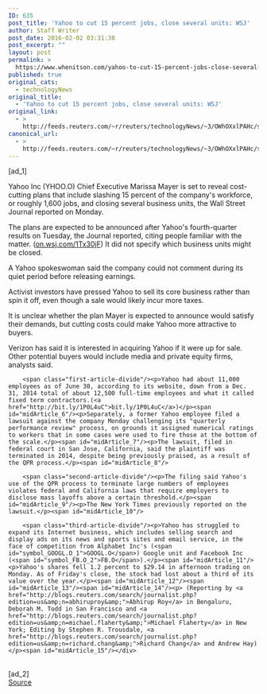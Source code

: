 ```yaml
---
ID: 635
post_title: 'Yahoo to cut 15 percent jobs, close several units: WSJ'
author: Staff Writer
post_date: 2016-02-02 03:31:38
post_excerpt: ""
layout: post
permalink: >
  https://www.whenitson.com/yahoo-to-cut-15-percent-jobs-close-several-units-wsj/
published: true
original_cats:
  - technologyNews
original_title:
  - 'Yahoo to cut 15 percent jobs, close several units: WSJ'
original_link:
  - >
    http://feeds.reuters.com/~r/reuters/technologyNews/~3/OWhOXxlPAHc/story01.htm
canonical_url:
  - >
    http://feeds.reuters.com/~r/reuters/technologyNews/~3/OWhOXxlPAHc/story01.htm
---
```

 [ad_1]
<br><div id="articleText">
<span id="midArticle_start"/>

<span class="focusParagraph" readability="8"><p><span class="articleLocatio&lt;/span&gt;n">Yahoo Inc (<span id="symbol_YHOO.O_0">YHOO.O</span>) Chief Executive Marissa Mayer is set to reveal cost-cutting plans that include slashing 15 percent of the company's workforce, or roughly 1,600 jobs, and closing several business units, the Wall Street Journal reported on Monday.</span></p></span><span id="midArticle_0"/><p>The plans are expected to be announced after Yahoo's fourth-quarter results on Tuesday, the Journal reported, citing people familiar with the matter. (<a href="http://on.wsj.com/1Tx30jF">on.wsj.com/1Tx30jF</a>) It did not specify which business units might be closed. </p><span id="midArticle_1"/><p>A Yahoo spokeswoman said the company could not comment during its quiet period before releasing earnings. </p><span id="midArticle_2"/><p>Activist investors have pressed Yahoo to sell its core business rather than spin it off, even though a sale would likely incur more taxes.</p><span id="midArticle_3"/><p>It is unclear whether the plan Mayer is expected to announce would satisfy their demands, but cutting costs could make Yahoo more attractive to buyers.</p><span id="midArticle_4"/><p>Verizon has said it is interested in acquiring Yahoo if it were up for sale. Other potential buyers would include media and private equity firms, analysts said.</p><span id="midArticle_5"/>
        
        <span class="first-article-divide"/><p>Yahoo had about 11,000 employees as of June 30, according to its website, down from a Dec. 31, 2014 total of about 12,500 full-time employees and what it called fixed term contractors.(<a href="http://bit.ly/1P0L4uC">bit.ly/1P0L4uC</a>)</p><span id="midArticle_6"/><p>Separately, a former Yahoo employee filed a lawsuit against the company Monday challenging its "quarterly performance review" process, on grounds it assigned numerical ratings to workers that in some cases were used to fire those at the bottom of the scale.</p><span id="midArticle_7"/><p>The lawsuit, filed in federal court in San Jose, California, said the plaintiff was terminated in 2014, despite being previously praised, as a result of the QPR process.</p><span id="midArticle_8"/>
        
        <span class="second-article-divide"/><p>The filing said Yahoo's use of the QPR process to terminate large numbers of employees violates federal and California laws that require employers to disclose mass layoffs above a certain threshold.</p><span id="midArticle_9"/><p>The New York Times previously reported on the lawsuit.</p><span id="midArticle_10"/>
        
        <span class="third-article-divide"/><p>Yahoo has struggled to expand its Internet business, which includes selling search and display ads on its news and sports sites and email service, in the face of competition from Alphabet Inc's (<span id="symbol_GOOGL.O_1">GOOGL.O</span>) Google unit and Facebook Inc (<span id="symbol_FB.O_2">FB.O</span>).</p><span id="midArticle_11"/><p>Yahoo's shares fell 1.2 percent to $29.14 in afternoon trading on Monday. As of Friday's close, the stock had lost about a third of its value over the year.</p><span id="midArticle_12"/><span id="midArticle_13"/><span id="midArticle_14"/><p> (Reporting by <a href="http://blogs.reuters.com/search/journalist.php?edition=us&amp;n=abhiruproy&amp;">Abhirup Roy</a> in Bengaluru, Deborah M. Todd in San Francisco and <a href="http://blogs.reuters.com/search/journalist.php?edition=us&amp;n=michael.flaherty&amp;">Michael Flaherty</a> in New York; Editing by Stephen R. Trousdale, <a href="http://blogs.reuters.com/search/journalist.php?edition=us&amp;n=richard.chang&amp;">Richard Chang</a> and Andrew Hay)</p><span id="midArticle_15"/></div>
<br>[ad_2]
<br><a href="http://feeds.reuters.com/~r/reuters/technologyNews/~3/OWhOXxlPAHc/story01.htm">Source </a>